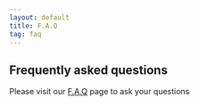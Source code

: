 ```yaml
---
layout: default
title: F.A.Q
tag: faq
---
```



## Frequently asked questions

Please visit our <a href="faq.daydreaming-the-app.net" > F.A.Q</a> page to ask your questions

